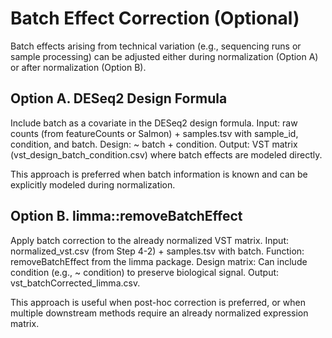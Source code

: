 # Batch Effect Correction (Optional)
Batch effects arising from technical variation (e.g., sequencing runs or sample processing) can be adjusted either during normalization (Option A) or after normalization (Option B).

## Option A. DESeq2 Design Formula
Include batch as a covariate in the DESeq2 design formula.
Input: raw counts (from featureCounts or Salmon) + samples.tsv with sample_id, condition, and batch.
Design: ~ batch + condition.
Output: VST matrix (vst_design_batch_condition.csv) where batch effects are modeled directly.

This approach is preferred when batch information is known and can be explicitly modeled during normalization.

## Option B. limma::removeBatchEffect
Apply batch correction to the already normalized VST matrix.
Input: normalized_vst.csv (from Step 4-2) + samples.tsv with batch.
Function: removeBatchEffect from the limma package.
Design matrix: Can include condition (e.g., ~ condition) to preserve biological signal.
Output: vst_batchCorrected_limma.csv.

This approach is useful when post-hoc correction is preferred, or when multiple downstream methods require an already normalized expression matrix.
